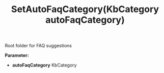 ﻿---
uid: crmscript_ref_NSChatWidgetSettings_SetAutoFaqCategory
title: SetAutoFaqCategory(KbCategory autoFaqCategory)
intellisense: NSChatWidgetSettings.SetAutoFaqCategory
keywords: NSChatWidgetSettings, GetAutoFaqCategory
so.topic: reference
---

Root folder for FAQ suggestions

**Parameter:** 
 - **autoFaqCategory** KbCategory

